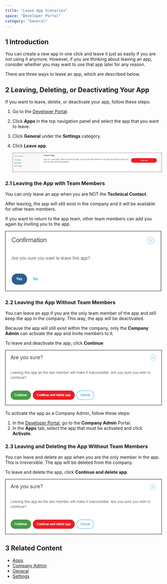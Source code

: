 ```yaml
---
title: "Leave App Scenarios"
space: "Developer Portal"
category: "General"
---
```


## 1 Introduction

You can create a new app in one click and leave it just as easily if you are not using it anymore. However, if you are thinking about leaving an app, consider whether you may want to use that app later for any reason.

There are three ways to leave an app, which are described below.

## 2 Leaving, Deleting, or Deactivating Your App

If you want to leave, delete, or deactivate your app, follow these steps:

1. Go to the [Developer Portal](http://home.mendix.com).
2. Click **Apps** in the top navigation panel and select the app that you want to leave.
3. Click **General** under the **Settings** category.
4. Click **Leave app**.

    ![](attachments/leave-app.png)    

### 2.1 Leaving the App with Team Members

You can only leave an app when you are NOT the **Technical Contact**.

After leaving, the app will still exist in the company and it will be available for other team members.

If you want to return to the app team, other team members can add you again by inviting you to the app.

   ![](attachments/confirmation-leave.png) 

### 2.2 Leaving the App Without Team Members

You can leave an app if you are the only team member of the app and still keep the app in the company. This way, the app will be deactivated.

Because the app will still exist within the company, only the **Company Admin** can activate the app and invite members to it.

To leave and deactivate the app, click **Continue**

   ![](attachments/delete-app.png)

To activate the app as a Company Admin, follow these steps:

1. In the [Developer Portal](http://home.mendix.com), go to the **Company Admin** Portal.
2. In the **Apps** tab, select the app that must be activated and click **Activate**.

### 2.3 Leaving and Deleting the App Without Team Members

You can leave and delete an app when you are the only member in the app. This is irreversible. The app will be deleted from the company.

To leave and delete the app, click **Continue and delete app**.

   ![](attachments/delete-app.png) 

## 3 Related Content

* [Apps](/developerportal/companyadmin/apps)
* [Company Admin](/developerportal/companyadmin)
* [General](/developerportal/settings/general-settings)
* [Settings](/developerportal/settings)
